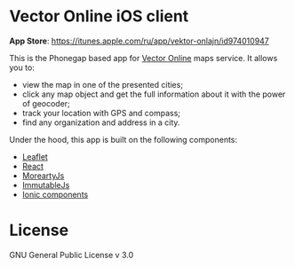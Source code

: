 # Vector Online iOS client
**App Store**: https://itunes.apple.com/ru/app/vektor-onlajn/id974010947

This is the Phonegap based app for [Vector Online](http://online.vmp.ru) maps service. It allows you to:
- view the map in one of the presented cities;
- click any map object and get the full information about it with the power of geocoder;
- track your location with GPS and compass;
- find any organization and address in a city.

Under the hood, this app is built on the following components:
- [Leaflet](http://leafletjs.com)
- [React](https://facebook.github.io/react/)
- [MoreartyJs](http://github.com/moreartyjs/moreartyjs)
- [ImmutableJs](http://facebook.github.io/immutable-js/)
- [Ionic components](http://ionicframework.com/docs/components/)

# License
GNU General Public License v 3.0
